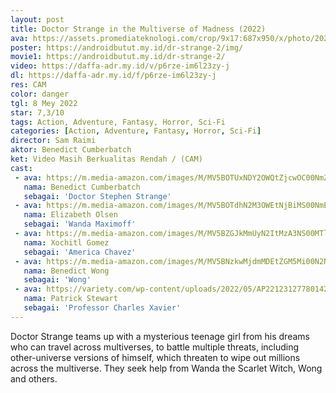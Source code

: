```yaml
---
layout: post
title: Doctor Strange in the Multiverse of Madness (2022)
ava: https://assets.promediateknologi.com/crop/9x17:687x950/x/photo/2022/02/15/38964766.jpg
poster: https://androidbutut.my.id/dr-strange-2/img/
movie1: https://androidbutut.my.id/dr-strange-2/
video: https://daffa-adr.my.id/v/p6rze-im6l23zy-j
dl: https://daffa-adr.my.id/f/p6rze-im6l23zy-j
res: CAM
color: danger
tgl: 8 Mey 2022
star: 7,3/10
tags: Action, Adventure, Fantasy, Horror, Sci-Fi
categories: [Action, Adventure, Fantasy, Horror, Sci-Fi]
director: Sam Raimi
aktor: Benedict Cumberbatch
ket: Video Masih Berkualitas Rendah / (CAM)
cast:
 - ava: https://m.media-amazon.com/images/M/MV5BOTUxNDY2OWQtZjcwOC00NmZmLThjMzAtYTNiZDNiNzYzNTQ2XkEyXkFqcGdeQXVyNjczOTE0MzM@._V1_SY100_CR69,0,100,100_AL_.jpg
   nama: Benedict Cumberbatch
   sebagai: 'Doctor Stephen Strange'
 - ava: https://m.media-amazon.com/images/M/MV5BOTdhN2M3OWEtNjBiMS00NmE1LWFhMDItMzQ2YWJjMzgyMzU3XkEyXkFqcGdeQXVyNjczOTE0MzM@._V1_SX100_CR0,0,100,100_AL_.jpg
   nama: Elizabeth Olsen
   sebagai: 'Wanda Maximoff'
 - ava: https://m.media-amazon.com/images/M/MV5BZGJkMmUyN2ItMzA3NS00MTlhLThlNTAtYzg0YWI2MTI2NTVlXkEyXkFqcGdeQXVyMTkxNjUyNQ@@._V1_SY100_CR25,0,100,100_AL_.jpg
   nama: Xochitl Gomez
   sebagai: 'America Chavez'
 - ava: https://m.media-amazon.com/images/M/MV5BNzkwMjdmMDEtZGM5Mi00N2NkLThkNjUtOTE1YTUxODU4YzBjXkEyXkFqcGdeQXVyMTA5MDMyNTY3._V1_SY100_CR68,0,100,100_AL_.jpg
   nama: Benedict Wong
   sebagai: 'Wong'
 - ava: https://variety.com/wp-content/uploads/2022/05/AP22123127780142.jpg?w=681&h=383&crop=1
   nama: Patrick Stewart
   sebagai: 'Professor Charles Xavier'
---
```


Doctor Strange teams up with a mysterious teenage girl from his dreams who can travel across multiverses, to battle multiple threats, including other-universe versions of himself, which threaten to wipe out millions across the multiverse. They seek help from Wanda the Scarlet Witch, Wong and others.
